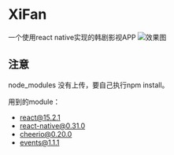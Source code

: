 # XiFan
一个使用react native实现的韩剧影视APP
![效果图](https://github.com/helengray/XiFan/raw/master/xifan.gif)
## 注意
node_modules 没有上传，要自己执行npm install。

用到的module：
- react@15.2.1
- react-native@0.31.0
- cheerio@0.20.0
- events@1.1.1